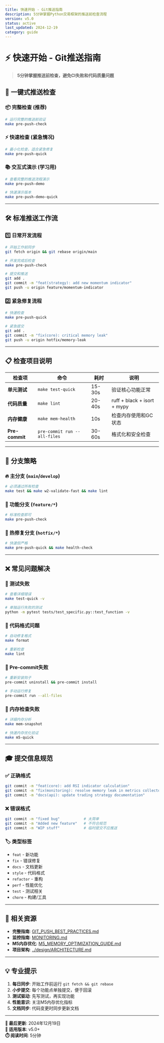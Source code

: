 ```yaml
---
title: 快速开始 - Git推送指南
description: 5分钟掌握Python交易框架的推送前检查流程
version: v5.0
status: active
last_updated: 2024-12-19
category: guide
---
```


# ⚡ 快速开始 - Git推送指南

> **5分钟掌握推送前检查，避免CI失败和代码质量问题**

## 🚀 一键式推送检查

### 📦 完整检查 (推荐)
```bash
# 运行完整的推送前验证
make pre-push-check
```

### ⚡ 快速检查 (紧急情况)
```bash
# 最小化检查，适合紧急修复
make pre-push-quick
```

### 📚 交互式演示 (学习用)
```bash
# 查看完整的推送流程演示
make pre-push-demo

# 快速演示版本
make pre-push-demo-quick
```

---

## 🛠️ 标准推送工作流

### 1️⃣ 日常开发流程
```bash
# 开始工作前同步
git fetch origin && git rebase origin/main

# 开发完成后检查
make pre-push-check

# 提交和推送
git add .
git commit -m "feat(strategy): add new momentum indicator"
git push -u origin feature/momentum-indicator
```

### 2️⃣ 紧急修复流程
```bash
# 快速检查
make pre-push-quick

# 紧急提交
git add .
git commit -m "fix(core): critical memory leak"
git push -u origin hotfix/memory-leak
```

---

## 📋 检查项目说明

| 检查项 | 命令 | 耗时 | 说明 |
|--------|------|------|------|
| **单元测试** | `make test-quick` | 15-30s | 验证核心功能正常 |
| **代码质量** | `make lint` | 20-40s | ruff + black + isort + mypy |
| **内存健康** | `make mem-health` | 10s | 检查内存使用和GC状态 |
| **Pre-commit** | `pre-commit run --all-files` | 30-60s | 格式化和安全检查 |

---

## 🎯 分支策略

### 🔥 主分支 (`main`/`develop`)
```bash
# 必须通过所有检查
make test && make w2-validate-fast && make lint
```

### 🚀 功能分支 (`feature/*`)
```bash
# 标准检查即可
make pre-push-check
```

### 🚨 热修复分支 (`hotfix/*`)
```bash
# 快速但严格
make pre-push-quick && make health-check
```

---

## ❌ 常见问题解决

### 🧪 测试失败
```bash
# 查看详细错误
make test-quick -v

# 单独运行失败的测试
python -m pytest tests/test_specific.py::test_function -v
```

### 🎨 代码格式问题
```bash
# 自动修复格式
make format

# 重新检查
make lint
```

### 🔧 Pre-commit失败
```bash
# 重新安装钩子
pre-commit uninstall && pre-commit install

# 手动运行修复
pre-commit run --all-files
```

### 🧠 内存检查失败
```bash
# 详细内存分析
make mem-snapshot

# 快速内存优化验证
make m5-quick
```

---

## 🎓 提交信息规范

### ✅ 正确格式
```bash
git commit -m "feat(core): add RSI indicator calculation"
git commit -m "fix(monitoring): resolve memory leak in metrics collector"
git commit -m "docs(api): update trading strategy documentation"
```

### ❌ 错误格式
```bash
git commit -m "fixed bug"           # 太简单
git commit -m "Added new feature"   # 不符合规范
git commit -m "WIP stuff"           # 临时提交不应推送
```

### 🏷️ 类型标签
- `feat` - 新功能
- `fix` - 错误修复  
- `docs` - 文档更新
- `style` - 代码格式
- `refactor` - 重构
- `perf` - 性能优化
- `test` - 测试相关
- `chore` - 构建/工具

---

## 🔗 相关资源

- **完整指南**: [GIT_PUSH_BEST_PRACTICES.md](GIT_PUSH_BEST_PRACTICES.md)
- **监控指南**: [MONITORING.md](MONITORING.md)
- **M5内存优化**: [M5_MEMORY_OPTIMIZATION_GUIDE.md](M5_MEMORY_OPTIMIZATION_GUIDE.md)
- **项目架构**: [../design/ARCHITECTURE.md](../design/ARCHITECTURE.md)

---

## 💡 专业提示

1. **每日同步**: 开始工作前运行 `git fetch && git rebase`
2. **小步提交**: 每个功能点单独提交，便于回滚
3. **测试驱动**: 先写测试，再实现功能
4. **性能意识**: 关注M5内存优化指标
5. **文档同步**: 代码变更时同步更新文档

---

**📅 最后更新**: 2024年12月19日  
**🎯 适用版本**: v5.0+  
**⏱️ 阅读时间**: 5分钟 